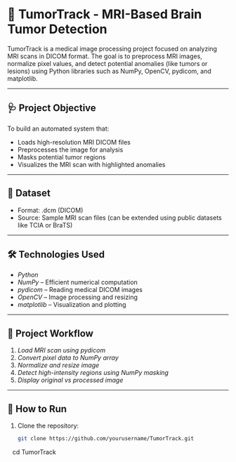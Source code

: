 # 🧠 TumorTrack - MRI-Based Brain Tumor Detection

TumorTrack is a medical image processing project focused on analyzing MRI scans in DICOM format. The goal is to preprocess MRI images, normalize pixel values, and detect potential anomalies (like tumors or lesions) using Python libraries such as NumPy, OpenCV, pydicom, and matplotlib.

---

## 🩺 Project Objective

To build an automated system that:
- Loads high-resolution MRI DICOM files
- Preprocesses the image for analysis
- Masks potential tumor regions
- Visualizes the MRI scan with highlighted anomalies

---

## 📂 Dataset

- Format: .dcm (DICOM)
- Source: Sample MRI scan files (can be extended using public datasets like TCIA or BraTS)

---

## 🛠 Technologies Used

- *Python*
- *NumPy* – Efficient numerical computation
- *pydicom* – Reading medical DICOM images
- *OpenCV* – Image processing and resizing
- *matplotlib* – Visualization and plotting

---

## 📸 Project Workflow

1. *Load MRI scan using pydicom*
2. *Convert pixel data to NumPy array*
3. *Normalize and resize image*
4. *Detect high-intensity regions using NumPy masking*
5. *Display original vs processed image*

---

## 🚀 How to Run

1. Clone the repository:
   ```bash
   git clone https://github.com/yourusername/TumorTrack.git
   cd TumorTrack
